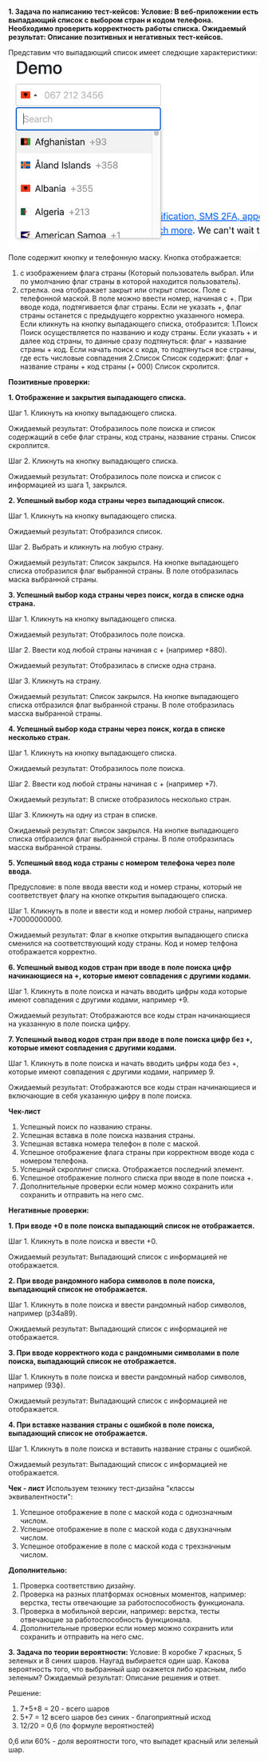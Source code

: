 **1. Задача по написанию тест-кейсов:
Условие: В веб-приложении есть выпадающий список с выбором стран и кодом телефона.
Необходимо проверить корректность работы списка.
Ожидаемый результат: Описание позитивных и негативных тест-кейсов.**

Представим что выпадающий список имеет следющие характеристики:
![Выпадающий список](<Снимок экрана 2025-06-02 в 15.31.50.png>)
Поле содержит кнопку и телефонную маску.
Кнопка отображается:
1. с изображением флага страны (Который пользователь выбрал. Или по умолчанию флаг страны в
которой находится пользователь).
2. стрелка. она отображает закрыт или открыт список.
Поле с телефонной маской. В поле можно ввести номер, начиная с +. При вводе кода, подтягивается флаг страны.
Если не указать +, флаг страны останется с предыдущего корректно указанного номера.
Если кликнуть на кнопку выпадающего списка, отобразится:
1.Поиск
Поиск осуществляется по названию и коду страны. Если указать + и далее код страны, то данные сразу подтянуться:
флаг + название страны + код. Если начать поиск с кода, то подтянуться все страны, где есть числовые совпадения
2.Список
Список содержит: флаг + название страны + код страны (+ 000)
Список скролится.


**Позитивные проверки:**

**1. Отображение и закрытия выпадающего списка.**

Шаг 1. Кликнуть на кнопку выпадающего списка.

Ожидаемый результат: Отобразилось поле поиска и список содержащий в себе флаг страны, код страны, название страны.
Список скроллится.

Шаг 2. Кликнуть на кнопку выпадающего списка.

Ожидаемый результат: Отобразилось поле поиска и список с информацией из шага 1, закрылся.


**2. Успешный выбор кода страны через выпадающий список.**

Шаг 1. Кликнуть на кнопку выпадающего списка.

Ожидаемый результат: Отобразился список.

Шаг 2. Выбрать и кликнуть на любую страну.

Ожидаемый результат: Список закрылся. На кнопке выпадающего списка отобразился флаг выбранной страны.
В поле отобразилась маска выбранной страны.

**3. Успешный выбор кода страны через поиск, когда в списке одна страна.**

Шаг 1. Кликнуть на кнопку выпадающего списка.

Ожидаемый результат: Отобразилось поле поиска.

Шаг 2. Ввести код любой страны начиная с + (например +880).

Ожидаемый результат: Отобразилась в списке одна страна.

Шаг 3. Кликнуть на страну.

Ожидаемый результат: Список закрылся. На кнопке выпадающего списка отбразился флаг выбранной страны.
В поле отобразилась масска выбранной страны.

**4. Успешный выбор кода страны через поиск, когда в списке несколько стран.**

Шаг 1. Кликнуть на кнопку выпадающего списка.

Ожидаемый результат: Отобразилось поле поиска.

Шаг 2. Ввести код любой страны начиная с + (например +7).

Ожидаемый результат: В списке отобразилось несколько стран.

Шаг 3. Кликнуть на одну из стран в списке.

Ожидаемый результат: Список закрылся. На кнопке выпадающего списка отбразился флаг выбранной страны.
В поле отобразилась масска выбранной страны.

**5. Успешный ввод кода страны с номером телефона через поле ввода.**

Предусловие: в поле ввода ввести код и номер страны, который не соответствует флагу на кнопке открытия выпадающего списка.

Шаг 1. Кликнуть в поле и ввести код и номер любой страны, например +70000000000.

Ожидаемый результат: Флаг в кнопке открытия выпадающего списка сменился на соответствующий коду страны. Код и номер телфона
отображается корректно.

**6. Успешный вывод кодов стран при вводе в поле поиска цифр начинающиеся на +, которые имеют совпадения с другими кодами.**

Шаг 1. Кликнуть в поле поиска и начать вводить цифры кода которые имеют совпадения с другими кодами, например +9.

Ожидаемый результат: Отображаются все коды стран начинающиеся на указанную в поле поиска цифру.

**7. Успешный вывод кодов стран при вводе в поле поиска цифр без +, которые имеют совпадения с другими кодами.**

Шаг 1. Кликнуть в поле поиска и начать вводить цифры кода без +, которые имеют совпадения с другими кодами, например 9.

Ожидаемый результат: Отображаются все коды стран начинающиеся и включающие в себя указанную цифру в поле поиска.

**Чек-лист**
1. Успешный поиск по названию страны.
2. Успешная вставка в поле поиска названия страны.
3. Успешная вставка номера телефон в поле с маской.
4. Успешное отображение флага страны при корректном вводе кода с номером телефона.
5. Успешный скроллинг списка. Отображается последний элемент. 
6. Успешное отображение полного списка при вводе в поле поиска +.
8. Дополнительные проверки если номер можно сохранить или сохранить и отправить на него смс.

**Негативные проверки:**

**1. При вводе +0 в поле поиска выпадающий список не отображается.**

Шаг 1. Кликнуть в поле поиска и ввести +0.

Ожидаемый результат: Выпадающий список с информацией не отображается.

**2. При вводе рандомного набора символов в поле поиска, выпадающий список не отображается.**

Шаг 1. Кликнуть в поле поиска и ввести рандомный набор символов, например (р34а89).

Ожидаемый результат: Выпадающий список с информацией не отображается.

**3. При вводе корректного кода с рандомными символами в поле поиска, выпадающий список не отображается.**

Шаг 1. Кликнуть в поле поиска и ввести рандомный набор символов, например (93ф).

Ожидаемый результат: Выпадающий список с информацией не отображается.

**4. При вставке названия страны с ошибкой в поле поиска, выпадающий список не отображается.**

Шаг 1. Кликнуть в поле поиска и вставить название страны с ошибкой.

Ожидаемый результат: Выпадающий список с информацией не отображается.

**Чек - лист**
Используем технику тест-дизайна "классы эквивалентности":
1. Успешное отображение в поле с маской кода с однозначным числом.
2. Успешное отображение в поле с маской кода с двухзначным числом.
3. Успешное отображение в поле с маской кода с трехзначным числом.

**Дополнительно:**
1. Проверка соответствию дизайну.
2. Проверка на разных платформах основных моментов, например: верстка, тесты отвечающие за работоспособность функционала.
3. Проверка в мобильной версии, например: верстка, тесты отвечающие за работоспособность функционала.
4. Дополнительные проверки если номер можно сохранить или сохранить и отправить на него смс.


**3. Задача по теории вероятности:**
Условие: В коробке 7 красных, 5 зеленых и 8 синих шаров. Наугад выбирается один шар.
Какова вероятность того, что выбранный шар окажется либо красным, либо зеленым?
Ожидаемый результат: Описание решения и ответ.

Решение:
1. 7+5+8 = 20 -  всего шаров
2. 5+7 = 12 всего шаров без синих - благоприятный исход 
3. 12/20 = 0,6 (по формуле вероятностей)

0,6 или 60% - доля вероятности того, что выпадет красный или зеленый шар.
